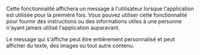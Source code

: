 ﻿Cette fonctionnalité affichera un message à l'utilisateur lorsque l'application est utilisée pour la première fois. Vous pouvez utiliser cette fonctionnalité pour fournir des instructions ou des informations utiles à une personne n'ayant jamais utilisé l'application auparavant.

Le message qui s'affiche peut être entièrement personnalisé et peut afficher du texte, des images ou tout autre contenu.
